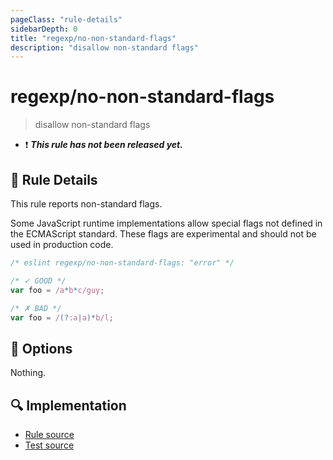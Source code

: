 ```yaml
---
pageClass: "rule-details"
sidebarDepth: 0
title: "regexp/no-non-standard-flags"
description: "disallow non-standard flags"
---
```

# regexp/no-non-standard-flags

> disallow non-standard flags

- :exclamation: <badge text="This rule has not been released yet." vertical="middle" type="error"> ***This rule has not been released yet.*** </badge>

## :book: Rule Details

This rule reports non-standard flags.

Some JavaScript runtime implementations allow special flags not defined in the ECMAScript standard. These flags are experimental and should not be used in production code.

<eslint-code-block>

```js
/* eslint regexp/no-non-standard-flags: "error" */

/* ✓ GOOD */
var foo = /a*b*c/guy;

/* ✗ BAD */
var foo = /(?:a|a)*b/l;
```

</eslint-code-block>

## :wrench: Options

Nothing.

## :mag: Implementation

- [Rule source](https://github.com/ota-meshi/eslint-plugin-regexp/blob/master/lib/rules/no-non-standard-flags.ts)
- [Test source](https://github.com/ota-meshi/eslint-plugin-regexp/blob/master/tests/lib/rules/no-non-standard-flags.ts)
